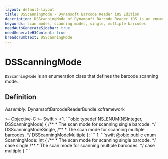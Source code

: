 ```yaml
---
layout: default-layout
title: DSScanningMode - Dynamsoft Barcode Reader iOS Edition
description: DSScanningMode of Dynamsoft Barcode Reader iOS is an enumeration class that defines the barcode scanning mode.
keywords: scan modes, scanning modes, single, multiple barcodes
needAutoGenerateSidebar: true
needGenerateH3Content: true
breadcrumbText: DSScanningMode
---
```


# DSScanningMode

`DSScanningMode` is an enumeration class that defines the barcode scanning mode.

## Definition

*Assembly:* DynamsoftBarcodeReaderBundle.xcframework

<div class="sample-code-prefix"></div>
>- Objective-C
>- Swift
>
>1. 
```objc
typedef NS_ENUM(NSInteger, DSScanningMode)
{
    /**
     * The scan mode for scanning single barcode.
     */
    DSScanningModeSingle,
    /**
     * The scan mode for scanning multiple barcodes.
     */
    DSScanningModeMultiple
};
```
1. 
```swift
@objc public enum ScanningMode: Int {
    /**
     * The scan mode for scanning single barcode.
     */
    case single
    /**
     * The scan mode for scanning multiple barcodes.
     */
    case multiple
}
```
